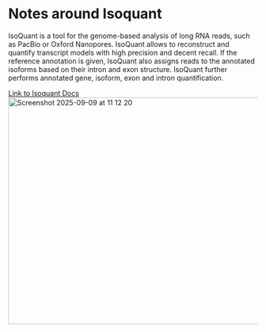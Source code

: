 # Notes around Isoquant

IsoQuant is a tool for the genome-based analysis of long RNA reads, such as PacBio or Oxford Nanopores. IsoQuant allows to reconstruct and quantify transcript models with high precision and decent recall. If the reference annotation is given, IsoQuant also assigns reads to the annotated isoforms based on their intron and exon structure. IsoQuant further performs annotated gene, isoform, exon and intron quantification.

[Link to Isoquant Docs](https://ablab.github.io/IsoQuant/index.html)
<img width="783" height="458" alt="Screenshot 2025-09-09 at 11 12 20" src="https://github.com/user-attachments/assets/2a7a40b2-581a-4e3e-833c-66a984a8a24d" />
